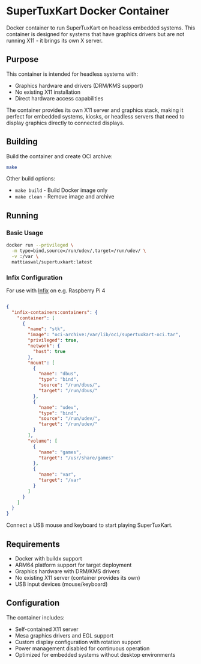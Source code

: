 # SuperTuxKart Docker Container

Docker container to run SuperTuxKart on headless embedded systems. This container is designed for systems that have graphics drivers but are not running X11 - it brings its own X server.

## Purpose

This container is intended for headless systems with:
- Graphics hardware and drivers (DRM/KMS support)
- No existing X11 installation
- Direct hardware access capabilities

The container provides its own X11 server and graphics stack, making it perfect for embedded systems, kiosks, or headless servers that need to display graphics directly to connected displays.

## Building

Build the container and create OCI archive:
```bash
make
```

Other build options:
- `make build` - Build Docker image only
- `make clean` - Remove image and archive

## Running

### Basic Usage

```bash
docker run --privileged \
  -m type=bind,source=/run/udev/,target=/run/udev/ \
  -v :/var \
  mattiaswal/supertuxkart:latest
```

### Infix Configuration

For use with [Infix](https://github.com/kernelkit/infix) on
e.g. Raspberry Pi 4

```json

{
  "infix-containers:containers": {
    "container": [
      {
        "name": "stk",
        "image": "oci-archive:/var/lib/oci/supertuxkart-oci.tar",
        "privileged": true,
        "network": {
          "host": true
        },
        "mount": [
          {
            "name": "dbus",
            "type": "bind",
            "source": "/run/dbus/",
            "target": "/run/dbus/"
          },
          {
            "name": "udev",
            "type": "bind",
            "source": "/run/udev/",
            "target": "/run/udev/"
          }
        ],
        "volume": [
          {
            "name": "games",
            "target": "/usr/share/games"
          },
          {
            "name": "var",
            "target": "/var"
          }
        ]
      }
    ]
  }
}
```

Connect a USB mouse and keyboard to start playing SuperTuxKart.

## Requirements

- Docker with buildx support
- ARM64 platform support for target deployment
- Graphics hardware with DRM/KMS drivers
- No existing X11 server (container provides its own)
- USB input devices (mouse/keyboard)

## Configuration

The container includes:
- Self-contained X11 server
- Mesa graphics drivers and EGL support
- Custom display configuration with rotation support
- Power management disabled for continuous operation
- Optimized for embedded systems without desktop environments
